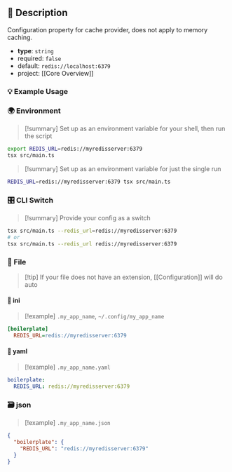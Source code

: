 ## 📜 Description

Configuration property for cache provider, does not apply to memory caching.

- **type**: `string`
- required: `false`
- default: `redis://localhost:6379`
- project: [[Core Overview]]

### 💡 Example Usage

### 🌍 Environment

> [!summary] Set up as an environment variable for your shell, then run the script
```bash
export REDIS_URL=redis://myredisserver:6379
tsx src/main.ts
```
> [!summary] Set up as an environment variable for just the single run

```bash
REDIS_URL=redis://myredisserver:6379 tsx src/main.ts
```
### 🎛️ CLI Switch

> [!summary] Provide your config as a switch
```bash
tsx src/main.ts --redis_url=redis://myredisserver:6379
# or
tsx src/main.ts --redis_url redis://myredisserver:6379
```
### 📁 File
> [!tip] If your file does not have an extension, [[Configuration]] will do auto
#### 📘 ini

> [!example] 
> `.my_app_name`, `~/.config/my_app_name`

```ini
[boilerplate]
  REDIS_URL=redis://myredisserver:6379
```
#### 📄 yaml

> [!example]
> `.my_app_name.yaml`

```yaml
boilerplate:
  REDIS_URL: redis://myredisserver:6379
```
### 🗃️ json

> [!example]
> `.my_app_name.json`

```json
{
  "boilerplate": {
    "REDIS_URL": "redis://myredisserver:6379"
  }
}